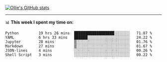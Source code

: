 <!--
**icedpanda/icedpanda** is a ✨ _special_ ✨ repository because its `README.md` (this file) appears on your GitHub profile.

Here are some ideas to get you started:

- 🔭 I’m currently working on ...
- 🌱 I’m currently learning ...
- 👯 I’m looking to collaborate on ...
- 🤔 I’m looking for help with ...
- 💬 Ask me about ...
- 📫 How to reach me: ...
- 😄 Pronouns: ...
- ⚡ Fun fact: ...
-->
[![Ollie's GitHub stats](https://github-readme-stats-icedpanda.vercel.app/api?username=icedpanda&count_private=true&show_icons=true)](https://github.com/icedpanda)

---
📊 **This week I spent my time on:**
<!--START_SECTION:waka-->

```text
Python         19 hrs 26 mins  ██████████████████░░░░░░░   71.87 %
YAML           6 hrs 33 mins   ██████░░░░░░░░░░░░░░░░░░░   24.22 %
Jupyter        28 mins         ▒░░░░░░░░░░░░░░░░░░░░░░░░   01.76 %
Markdown       27 mins         ▒░░░░░░░░░░░░░░░░░░░░░░░░   01.67 %
JSON-lines     4 mins          ░░░░░░░░░░░░░░░░░░░░░░░░░   00.26 %
Shell Script   3 mins          ░░░░░░░░░░░░░░░░░░░░░░░░░   00.22 %
```

<!--END_SECTION:waka-->
